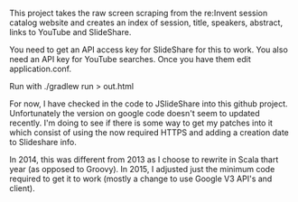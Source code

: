 This project takes the raw screen scraping from the re:Invent session catalog website and creates
an index of session, title, speakers, abstract, links to YouTube and SlideShare.

You need to get an API access key for SlideShare for this to work.  You also need an API key for YouTube searches.
Once you have them edit application.conf.

Run with ./gradlew run > out.html

For now, I have checked in the code to JSlideShare into this github project.  Unfortunately the version
on google code doesn't seem to updated recently.  I'm doing to see if there is some way to get my patches
into it which consist of using the now required HTTPS and adding a creation date to Slideshare info.

In 2014, this was different from 2013 as I choose to rewrite in Scala thart year (as opposed to Groovy).  In 2015,
I adjusted just the minimum code required to get it to work (mostly a change to use Google V3 API's and client).
